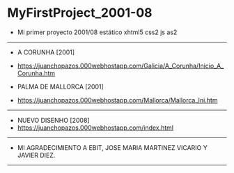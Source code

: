 # MyFirstProject_2001-08
* Mi primer proyecto 2001/08 estático xhtml5 css2 js as2

----
* A CORUNHA [2001]
* https://juanchopazos.000webhostapp.com/Galicia/A_Corunha/Inicio_A_Corunha.htm

* PALMA DE MALLORCA [2001]
* https://juanchopazos.000webhostapp.com/Mallorca/Mallorca_Ini.htm

----

* NUEVO DISENHO [2008]
* https://juanchopazos.000webhostapp.com/index.html

----

* MI AGRADECIMIENTO A EBIT, JOSE MARIA MARTINEZ VICARIO Y JAVIER DIEZ.

----
